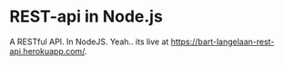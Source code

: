 # REST-api in Node.js

A RESTful API. In NodeJS. Yeah.. its live at https://bart-langelaan-rest-api.herokuapp.com/.